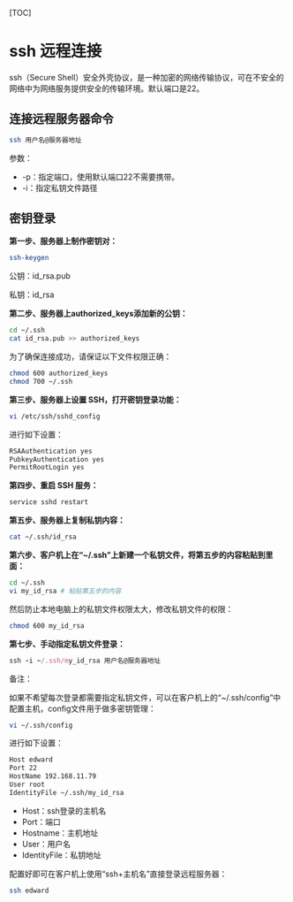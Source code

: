[TOC]

# ssh 远程连接

ssh（Secure Shell）安全外壳协议，是一种加密的网络传输协议，可在不安全的网络中为网络服务提供安全的传输环境。默认端口是22。



## 连接远程服务器命令

```bash
ssh 用户名@服务器地址
```

参数：

* -p：指定端口，使用默认端口22不需要携带。
* -i：指定私钥文件路径



## 密钥登录

**第一步、服务器上制作密钥对：**

```bash
ssh-keygen
```

公钥：id_rsa.pub

私钥：id_rsa



**第二步、服务器上authorized_keys添加新的公钥：**

```bash
cd ~/.ssh
cat id_rsa.pub >> authorized_keys
```

为了确保连接成功，请保证以下文件权限正确：

```bash
chmod 600 authorized_keys
chmod 700 ~/.ssh
```



**第三步、服务器上设置 SSH，打开密钥登录功能：**

```bash
vi /etc/ssh/sshd_config
```

进行如下设置：

```bash
RSAAuthentication yes
PubkeyAuthentication yes
PermitRootLogin yes
```



**第四步、重启 SSH 服务：**

```bash
service sshd restart
```



**第五步、服务器上复制私钥内容：**

```bash
cat ~/.ssh/id_rsa
```



**第六步、客户机上在“~/.ssh”上新建一个私钥文件，将第五步的内容粘贴到里面：**

```bash
cd ~/.ssh
vi my_id_rsa # 粘贴第五步的内容
```

然后防止本地电脑上的私钥文件权限太大，修改私钥文件的权限：

```bash
chmod 600 my_id_rsa
```



**第七步、手动指定私钥文件登录：**

```ruby
ssh -i ~/.ssh/my_id_rsa 用户名@服务器地址
```

备注：

如果不希望每次登录都需要指定私钥文件，可以在客户机上的“~/.ssh/config”中配置主机，config文件用于做多密钥管理：

```bash
vi ~/.ssh/config
```

进行如下设置：

```bash
Host edward
Port 22
HostName 192.168.11.79
User root
IdentityFile ~/.ssh/my_id_rsa
```

* Host：ssh登录的主机名
* Port：端口
* Hostname：主机地址
* User：用户名
* IdentityFile：私钥地址



配置好即可在客户机上使用“ssh+主机名”直接登录远程服务器：

```sh
ssh edward
```

